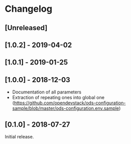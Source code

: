 # Changelog

## [Unreleased]

## [1.0.2] - 2019-04-02


## [1.0.1] - 2019-01-25


## [1.0.0] - 2018-12-03

- Documentation of all parameters
- Extraction of repeating ones into global one (https://github.com/opendevstack/ods-configuration-sample/blob/master/ods-configuration.env.sample)


## [0.1.0] - 2018-07-27

Initial release.
